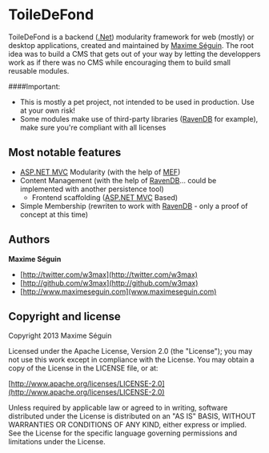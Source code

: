 # ToileDeFond

ToileDeFond is a backend ([.Net](http://www.microsoft.com/net)) modularity framework for web (mostly) or desktop applications, created and maintained by [Maxime Séguin](http://www.maximeseguin.com). The root idea was to build a CMS that gets out of your way by letting the developpers work as if there was no CMS while encouraging them to build small reusable modules.

####Important:
* This is mostly a pet project, not intended to be used in production. Use at your own risk!
* Some modules make use of third-party libraries ([RavenDB](http://ravendb.net/) for example), make sure you're compliant with all licenses


## Most notable features
* [ASP.NET MVC](http://www.asp.net/mvc) Modularity (with the help of [MEF](http://mef.codeplex.com/))
* Content Management (with the help of [RavenDB](http://ravendb.net/)... could be implemented with another persistence tool)
  * Frontend scaffolding ([ASP.NET MVC](http://www.asp.net/mvc) Based)
* Simple Membership (rewriten to work with [RavenDB](http://ravendb.net/) - only a proof of concept at this time)


## Authors

**Maxime Séguin**

+ [http://twitter.com/w3max](http://twitter.com/w3max)
+ [http://github.com/w3max](http://github.com/w3max)
+ [http://www.maximeseguin.com](www.maximeseguin.com)


## Copyright and license

Copyright 2013 Maxime Séguin

Licensed under the Apache License, Version 2.0 (the "License");
you may not use this work except in compliance with the License.
You may obtain a copy of the License in the LICENSE file, or at:

  [http://www.apache.org/licenses/LICENSE-2.0](http://www.apache.org/licenses/LICENSE-2.0)

Unless required by applicable law or agreed to in writing, software
distributed under the License is distributed on an "AS IS" BASIS,
WITHOUT WARRANTIES OR CONDITIONS OF ANY KIND, either express or implied.
See the License for the specific language governing permissions and
limitations under the License.
